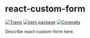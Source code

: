 # react-custom-form

[![Travis][build-badge]][build]
[![npm package][npm-badge]][npm]
[![Coveralls][coveralls-badge]][coveralls]

Describe react-custom-form here.

[build-badge]: https://img.shields.io/travis/nenu-git/react-custom-form/master.png?style=flat-square
[build]: https://travis-ci.org/nenu-git/react-custom-form

[npm-badge]: https://img.shields.io/npm/v/react-custom-form.png?style=flat-square
[npm]: https://www.npmjs.org/package/react-custom-form

[coveralls-badge]: https://img.shields.io/coveralls/nenu-git/react-custom-form/master.png?style=flat-square
[coveralls]: https://coveralls.io/github/nenu-git/react-custom-form

